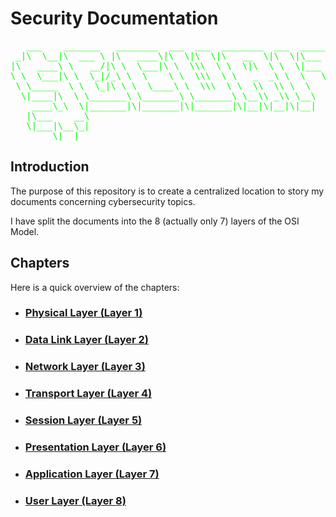 # Security Documentation

<pre style="color: lime">
   ___    _______   ________  ___  ___  ________  ___  _________    ___    ___ 
 _|\  \__|\  ___ \ |\   ____\|\  \|\  \|\   __  \|\  \|\___   ___\ |\  \  /  /|
|\   ____\ \   __/|\ \  \___|\ \  \\\  \ \  \|\  \ \  \|___ \  \_| \ \  \/  / /
\ \  \___|\ \  \_|/_\ \  \    \ \  \\\  \ \   _  _\ \  \   \ \  \   \ \    / / 
 \ \_____  \ \  \_|\ \ \  \____\ \  \\\  \ \  \\  \\ \  \   \ \  \   \/  /  /  
  \|____|\  \ \_______\ \_______\ \_______\ \__\\ _\\ \__\   \ \__\__/  / /    
    ____\_\  \|_______|\|_______|\|_______|\|__|\|__|\|__|    \|__|\___/ /     
   |\___    __\                                                   \|___|/      
   \|___|\__\_|                                                                
        \|__|                                                                  
</pre>


## Introduction

The purpose of this repository is to create a centralized location to story my documents concerning cybersecurity topics. 

I have split the documents into the 8 (actually only 7) layers of the OSI Model.

## Chapters

Here is a quick overview of the chapters:

- ### [Physical Layer (Layer 1)](https://github.com/FloDevAT/Security-Documentation/tree/master/layer_1)
- ### [Data Link Layer (Layer 2)](https://github.com/FloDevAT/Security-Documentation/tree/master/layer_2)
- ### [Network Layer (Layer 3)](https://github.com/FloDevAT/Security-Documentation/tree/master/layer_3)
- ### [Transport Layer (Layer 4)](https://github.com/FloDevAT/Security-Documentation/tree/master/layer_4)
- ### [Session Layer (Layer 5)](https://github.com/FloDevAT/Security-Documentation/tree/master/layer_5)
- ### [Presentation Layer (Layer 6)](https://github.com/FloDevAT/Security-Documentation/tree/master/layer_6)
- ### [Application Layer (Layer 7)](https://github.com/FloDevAT/Security-Documentation/tree/master/layer_7)
- ### [User Layer (Layer 8)](https://github.com/FloDevAT/Security-Documentation/tree/master/layer_8)